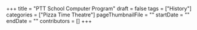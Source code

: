 +++
title = "PTT School Computer Program"
draft = false
tags = ["History"]
categories = ["Pizza Time Theatre"]
pageThumbnailFile = ""
startDate = ""
endDate = ""
contributors = []
+++
